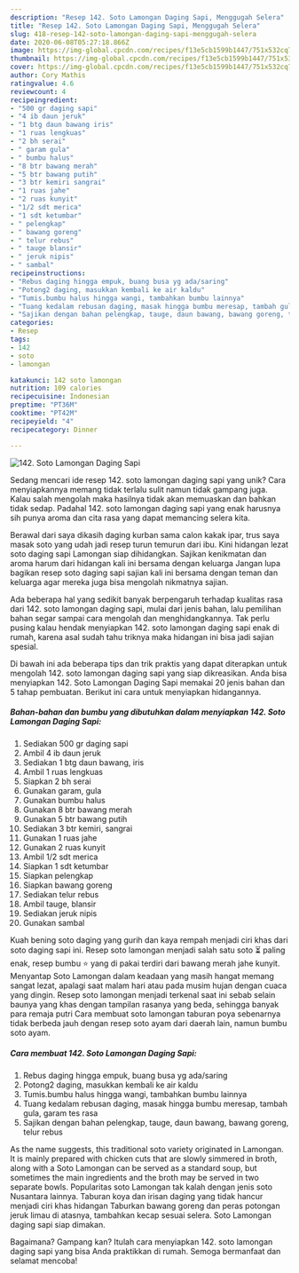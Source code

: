 ```yaml
---
description: "Resep 142. Soto Lamongan Daging Sapi, Menggugah Selera"
title: "Resep 142. Soto Lamongan Daging Sapi, Menggugah Selera"
slug: 418-resep-142-soto-lamongan-daging-sapi-menggugah-selera
date: 2020-06-08T05:27:18.866Z
image: https://img-global.cpcdn.com/recipes/f13e5cb1599b1447/751x532cq70/142-soto-lamongan-daging-sapi-foto-resep-utama.jpg
thumbnail: https://img-global.cpcdn.com/recipes/f13e5cb1599b1447/751x532cq70/142-soto-lamongan-daging-sapi-foto-resep-utama.jpg
cover: https://img-global.cpcdn.com/recipes/f13e5cb1599b1447/751x532cq70/142-soto-lamongan-daging-sapi-foto-resep-utama.jpg
author: Cory Mathis
ratingvalue: 4.6
reviewcount: 4
recipeingredient:
- "500 gr daging sapi"
- "4 ib daun jeruk"
- "1 btg daun bawang iris"
- "1 ruas lengkuas"
- "2 bh serai"
- " garam gula"
- " bumbu halus"
- "8 btr bawang merah"
- "5 btr bawang putih"
- "3 btr kemiri sangrai"
- "1 ruas jahe"
- "2 ruas kunyit"
- "1/2 sdt merica"
- "1 sdt ketumbar"
- " pelengkap"
- " bawang goreng"
- " telur rebus"
- " tauge blansir"
- " jeruk nipis"
- " sambal"
recipeinstructions:
- "Rebus daging hingga empuk, buang busa yg ada/saring"
- "Potong2 daging, masukkan kembali ke air kaldu"
- "Tumis.bumbu halus hingga wangi, tambahkan bumbu lainnya"
- "Tuang kedalam rebusan daging, masak hingga bumbu meresap, tambah gula, garam tes rasa"
- "Sajikan dengan bahan pelengkap, tauge, daun bawang, bawang goreng, telur rebus"
categories:
- Resep
tags:
- 142
- soto
- lamongan

katakunci: 142 soto lamongan 
nutrition: 109 calories
recipecuisine: Indonesian
preptime: "PT36M"
cooktime: "PT42M"
recipeyield: "4"
recipecategory: Dinner

---
```



![142. Soto Lamongan Daging Sapi](https://img-global.cpcdn.com/recipes/f13e5cb1599b1447/751x532cq70/142-soto-lamongan-daging-sapi-foto-resep-utama.jpg)

Sedang mencari ide resep 142. soto lamongan daging sapi yang unik? Cara menyiapkannya memang tidak terlalu sulit namun tidak gampang juga. Kalau salah mengolah maka hasilnya tidak akan memuaskan dan bahkan tidak sedap. Padahal 142. soto lamongan daging sapi yang enak harusnya sih punya aroma dan cita rasa yang dapat memancing selera kita.

Berawal dari saya dikasih daging kurban sama calon kakak ipar, trus saya masak soto yang udah jadi resep turun temurun dari ibu. Kini hidangan lezat soto daging sapi Lamongan siap dihidangkan. Sajikan kenikmatan dan aroma harum dari hidangan kali ini bersama dengan keluarga Jangan lupa bagikan resep soto daging sapi sajian kali ini bersama dengan teman dan keluarga agar mereka juga bisa mengolah nikmatnya sajian.

Ada beberapa hal yang sedikit banyak berpengaruh terhadap kualitas rasa dari 142. soto lamongan daging sapi, mulai dari jenis bahan, lalu pemilihan bahan segar sampai cara mengolah dan menghidangkannya. Tak perlu pusing kalau hendak menyiapkan 142. soto lamongan daging sapi enak di rumah, karena asal sudah tahu triknya maka hidangan ini bisa jadi sajian spesial.


Di bawah ini ada beberapa tips dan trik praktis yang dapat diterapkan untuk mengolah 142. soto lamongan daging sapi yang siap dikreasikan. Anda bisa menyiapkan 142. Soto Lamongan Daging Sapi memakai 20 jenis bahan dan 5 tahap pembuatan. Berikut ini cara untuk menyiapkan hidangannya.

<!--inarticleads1-->

##### Bahan-bahan dan bumbu yang dibutuhkan dalam menyiapkan 142. Soto Lamongan Daging Sapi:

1. Sediakan 500 gr daging sapi
1. Ambil 4 ib daun jeruk
1. Sediakan 1 btg daun bawang, iris
1. Ambil 1 ruas lengkuas
1. Siapkan 2 bh serai
1. Gunakan  garam, gula
1. Gunakan  bumbu halus
1. Gunakan 8 btr bawang merah
1. Gunakan 5 btr bawang putih
1. Sediakan 3 btr kemiri, sangrai
1. Gunakan 1 ruas jahe
1. Gunakan 2 ruas kunyit
1. Ambil 1/2 sdt merica
1. Siapkan 1 sdt ketumbar
1. Siapkan  pelengkap
1. Siapkan  bawang goreng
1. Sediakan  telur rebus
1. Ambil  tauge, blansir
1. Sediakan  jeruk nipis
1. Gunakan  sambal


Kuah bening soto daging yang gurih dan kaya rempah menjadi ciri khas dari soto daging sapi ini. Resep soto lamongan menjadi salah satu soto ⏳ paling enak, resep bumbu ⭐ yang di pakai terdiri dari bawang merah jahe kunyit. Menyantap Soto Lamongan dalam keadaan yang masih hangat memang sangat lezat, apalagi saat malam hari atau pada musim hujan dengan cuaca yang dingin. Resep soto lamongan menjadi terkenal saat ini sebab selain baunya yang khas dengan tampilan rasanya yang beda, sehingga banyak para remaja putri Cara membuat soto lamongan taburan poya sebenarnya tidak berbeda jauh dengan resep soto ayam dari daerah lain, namun bumbu soto ayam. 

<!--inarticleads2-->

##### Cara membuat 142. Soto Lamongan Daging Sapi:

1. Rebus daging hingga empuk, buang busa yg ada/saring
1. Potong2 daging, masukkan kembali ke air kaldu
1. Tumis.bumbu halus hingga wangi, tambahkan bumbu lainnya
1. Tuang kedalam rebusan daging, masak hingga bumbu meresap, tambah gula, garam tes rasa
1. Sajikan dengan bahan pelengkap, tauge, daun bawang, bawang goreng, telur rebus


As the name suggests, this traditional soto variety originated in Lamongan. It is mainly prepared with chicken cuts that are slowly simmered in broth, along with a Soto Lamongan can be served as a standard soup, but sometimes the main ingredients and the broth may be served in two separate bowls. Popularitas soto Lamongan tak kalah dengan jenis soto Nusantara lainnya. Taburan koya dan irisan daging yang tidak hancur menjadi ciri khas hidangan Taburkan bawang goreng dan peras potongan jeruk limau di atasnya, tambahkan kecap sesuai selera. Soto Lamongan daging sapi siap dimakan. 

Bagaimana? Gampang kan? Itulah cara menyiapkan 142. soto lamongan daging sapi yang bisa Anda praktikkan di rumah. Semoga bermanfaat dan selamat mencoba!

